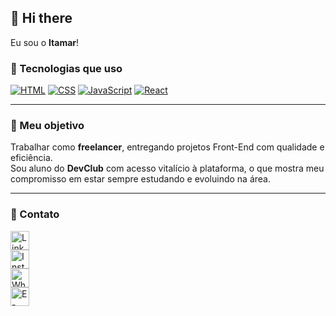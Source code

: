 ## 👋 Hi there

Eu sou o **Itamar**!  

### 🚀 Tecnologias que uso

[![HTML](https://img.shields.io/badge/HTML5-E34F26?style=for-the-badge&logo=html5&logoColor=white)](https://developer.mozilla.org/pt-BR/docs/Web/HTML)
[![CSS](https://img.shields.io/badge/CSS3-1572B6?style=for-the-badge&logo=css3&logoColor=white)](https://developer.mozilla.org/pt-BR/docs/Web/CSS)
[![JavaScript](https://img.shields.io/badge/JavaScript-F7DF1E?style=for-the-badge&logo=javascript&logoColor=black)](https://developer.mozilla.org/pt-BR/docs/Web/JavaScript)
[![React](https://img.shields.io/badge/React-20232A?style=for-the-badge&logo=react&logoColor=61DAFB)](https://reactjs.org/)

---

### 🎯 Meu objetivo

Trabalhar como **freelancer**, entregando projetos Front-End com qualidade e eficiência.  
Sou aluno do **DevClub** com acesso vitalício à plataforma, o que mostra meu compromisso em estar sempre estudando e evoluindo na área.

---

### 📲 Contato

<a href="https://www.linkedin.com/in/itamar-jr-dev-38507b374/">
  <img src="https://unpkg.com/ionicons@7.1.0/dist/svg/logo-linkedin.svg" width="30" alt="LinkedIn" />
</a>
<br>
<a href="https://www.instagram.com/itamar_junior_lopes/">
  <img src="https://unpkg.com/ionicons@7.1.0/dist/svg/logo-instagram.svg" width="30" alt="Instagram" />
</a>
<br>
<a href="https://wa.me/5522988432460">
  <img src="https://unpkg.com/ionicons@7.1.0/dist/svg/logo-whatsapp.svg" width="30" alt="WhatsApp" />
</a>
<br>
<a href="mailto:ItamarJrDev@hotmail.com">
  <img src="https://unpkg.com/ionicons@7.1.0/dist/svg/mail-outline.svg" width="30" alt="E-mail" />
</a>




